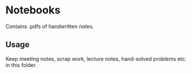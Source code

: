 # Notebooks
Contains .pdfs of handwritten notes.

## Usage
Keep meeting notes, scrap work, lecture notes, hand-solved problems etc. in this folder.